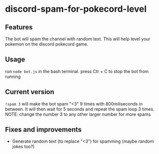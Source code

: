 # discord-spam-for-pokecord-level
## Features
The bot will spam the channel with random text. This will help level your pokemon on the discord pokecord game.

## Usage
run `node bot.js` in the bash terminal.
press Ctr + C to stop the bot from running

## Current version 
`!spam 3` will make the bot spam "<3" 9 times with 800miliseconds in between. It will then wait for 5 seconds and repeat the spam loop 3 times. NOTE: change the number 3 to any other larger number for more spams

## Fixes and improvements
* Generate random text (to replace "<3") for spamming (maybe random jokes too?)
